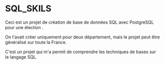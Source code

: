 # SQL_SKILS

Ceci est un projet de création de base de données SQL avec PostgreSQL pour une élection .

On l'avait créer uniquement pour deux département, mais le projet peut être généralisé sur toute la France.

C'est un projet qui m'a permit de comprendre les techniques de bases sur le langage SQL.
